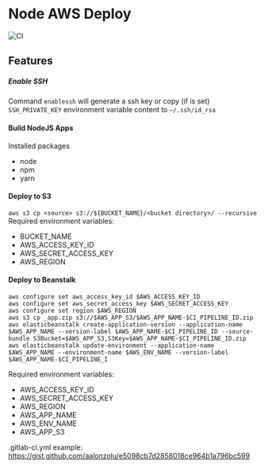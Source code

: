 # Node AWS Deploy
![CI](https://github.com/aalonzolu/nodeawsdeploy/workflows/CI/badge.svg?branch=master)

## Features
##### Enable SSH
Command `enablessh` will generate a ssh key or copy (if is set) `SSH_PRIVATE_KEY` environment variable content to `~/.ssh/id_rsa`

#### Build NodeJS Apps
Installed packages
- node
- npm
- yarn

#### Deploy to S3
`aws s3 cp <source> s3://${BUCKET_NAME}/<bucket directory>/ --recursive`
Required environment variables:
- BUCKET_NAME
- AWS_ACCESS_KEY_ID
- AWS_SECRET_ACCESS_KEY
- AWS_REGION

#### Deploy to Beanstalk
```zip -r _app.zip . -x *.git*
aws configure set aws_access_key_id $AWS_ACCESS_KEY_ID
aws configure set aws_secret_access_key $AWS_SECRET_ACCESS_KEY
aws configure set region $AWS_REGION
aws s3 cp _app.zip s3://$AWS_APP_S3/$AWS_APP_NAME-$CI_PIPELINE_ID.zip
aws elasticbeanstalk create-application-version --application-name $AWS_APP_NAME --version-label $AWS_APP_NAME-$CI_PIPELINE_ID --source-bundle S3Bucket=$AWS_APP_S3,S3Key=$AWS_APP_NAME-$CI_PIPELINE_ID.zip
aws elasticbeanstalk update-environment --application-name $AWS_APP_NAME --environment-name $AWS_ENV_NAME --version-label $AWS_APP_NAME-$CI_PIPELINE_I
```

Required environment variables:
- AWS_ACCESS_KEY_ID
- AWS_SECRET_ACCESS_KEY
- AWS_REGION
- AWS_APP_NAME
- AWS_ENV_NAME
- AWS_APP_S3

.gitlab-ci.yml example:
https://gist.github.com/aalonzolu/e5098cb7d2858018ce964b1a796bc599

